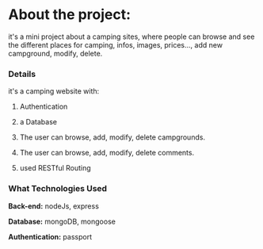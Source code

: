About the project:
============

it's a mini project about a camping sites, where people can browse and see the different places for camping, infos, images, prices..., add new campground, modify, delete.

### Details

it's a camping website with:

1. Authentication

2. a Database

3. The user can browse, add, modify, delete campgrounds.

4. The user can browse, add, modify, delete comments.

5. used RESTful Routing

### What Technologies Used

**Back-end:** nodeJs, express

**Database:** mongoDB, mongoose

**Authentication:** passport
